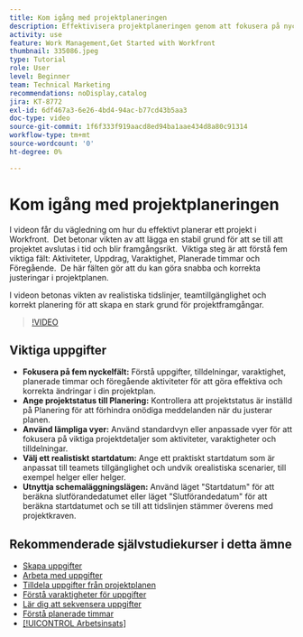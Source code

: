 ```yaml
---
title: Kom igång med projektplaneringen
description: Effektivisera projektplaneringen genom att fokusera på nyckelfält, ange status till"Planering" med lämpliga vyer, välja realistiska startdatum och utnyttja schemaläggningslägen för korrekta tidslinjer.
activity: use
feature: Work Management,Get Started with Workfront
thumbnail: 335086.jpeg
type: Tutorial
role: User
level: Beginner
team: Technical Marketing
recommendations: noDisplay,catalog
jira: KT-8772
exl-id: 6df467a3-6e26-4bd4-94ac-b77cd43b5aa3
doc-type: video
source-git-commit: 1f6f333f919aacd8ed94ba1aae434d8a80c91314
workflow-type: tm+mt
source-wordcount: '0'
ht-degree: 0%

---
```


# Kom igång med projektplaneringen

I videon får du vägledning om hur du effektivt planerar ett projekt i Workfront. &#x200B; Det betonar vikten av att lägga en stabil grund för att se till att projektet avslutas i tid och blir framgångsrikt. &#x200B; Viktiga steg är att förstå fem viktiga fält: Aktiviteter, Uppdrag, Varaktighet, Planerade timmar och Föregående. &#x200B; De här fälten gör att du kan göra snabba och korrekta justeringar i projektplanen. &#x200B;

I videon betonas vikten av realistiska tidslinjer, teamtillgänglighet och korrekt planering för att skapa en stark grund för projektframgångar. &#x200B;

>[!VIDEO](https://video.tv.adobe.com/v/3448571/?quality=12&learn=on&enablevpops&captions=swe)

## Viktiga uppgifter

* **Fokusera på fem nyckelfält:** Förstå uppgifter, tilldelningar, varaktighet, planerade timmar och föregående aktiviteter för att göra effektiva och korrekta ändringar i din projektplan. &#x200B;
* **Ange projektstatus till Planering:** Kontrollera att projektstatus är inställd på Planering för att förhindra onödiga meddelanden när du justerar planen. &#x200B;
* **Använd lämpliga vyer:** Använd standardvyn eller anpassade vyer för att fokusera på viktiga projektdetaljer som aktiviteter, varaktigheter och tilldelningar. &#x200B;
* **Välj ett realistiskt startdatum:** Ange ett praktiskt startdatum som är anpassat till teamets tillgänglighet och undvik orealistiska scenarier, till exempel helger eller helger. &#x200B;
* **Utnyttja schemaläggningslägen:** Använd läget &quot;Startdatum&quot; för att beräkna slutförandedatumet eller läget &quot;Slutförandedatum&quot; för att beräkna startdatumet och se till att tidslinjen stämmer överens med projektkraven. &#x200B;



## Rekommenderade självstudiekurser i detta ämne

* [Skapa uppgifter](/help/manage-work/tasks/how-to-create-tasks.md)
* [Arbeta med uppgifter](/help/manage-work/tasks/work-with-tasks.md)
* [Tilldela uppgifter från projektplanen](/help/manage-work/tasks/assign-tasks-from-the-project-plan.md)
* [Förstå varaktigheter för uppgifter](/help/manage-work/tasks/understand-task-durations.md)
* [Lär dig att sekvensera uppgifter](/help/manage-work/tasks/learn-to-sequence-tasks.md)
* [Förstå planerade timmar](/help/manage-work/tasks/understand-planned-hours.md)
* [[!UICONTROL Arbetsinsats]](/help/manage-work/tasks/understand-work-effort.md)
